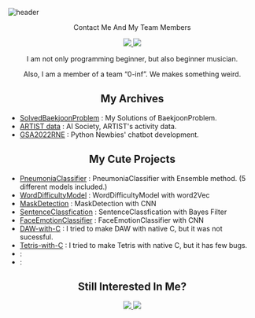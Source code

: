 ![header](https://capsule-render.vercel.app/api?type=waving&color=BFF4FF&height=300&section=header&text=Sion823&fontSize=40&animation=fadeIn&fontAlignY=38&desc=What%20Should%20I%20do?&descAlignY=60&descAlign=50)
<p align='center'> Contact Me And My Team Members </p>
<p align='center'>
  <a href="mailto:buttermorpho11@gmail.com">
    <img src="https://img.shields.io/badge/EMail%20-%23BFF4FF.svg?&style=for-the-badge&&logoColor=white"/>
  </a>
  <a href="https://github.com/0-inf">
    <img src="https://img.shields.io/badge/ZERO%20TO%20INF%20-%23000000.svg?&style=for-the-badge&&logoColor=white"/>
  </a>
</p>
<p align='center'>
I am not only programming beginner, but also beginner musician.
</p>
<p align='center'>
Also, I am a member of a team “0-inf”. We makes something weird.
</p>
<div class="portfolio">
  <h2 align='center'>My Archives</h1>
  <ul>
    <li><a href="https://github.com/LucaWinds/SolvedBaekjoonProblem">SolvedBaekjoonProblem</a> : My Solutions of BaekjoonProblem.</li>
    <li><a href="https://github.com/LucaWinds/ARTIST_AISociety_activity_data">ARTIST data</a> : AI Society, ARTIST's activity data.</li>
    <li><a href="https://github.com/LucaWinds/GSA2022RNE">GSA2022RNE</a> : Python Newbies' chatbot development.</li>
  </ul>
  <h2 align='center'>My Cute Projects</h1>
  <ul>
    <li><a href="https://github.com/LucaWinds/PneumoniaClassifier">PneumoniaClassifier</a> : PneumoniaClassifier with Ensemble method. (5 different models included.)</li>
    <li><a href="https://github.com/LucaWinds/WordDifficultyModel">WordDifficultyModel</a> : WordDifficultyModel with word2Vec</li>
    <li><a href="https://github.com/LucaWinds/Project_MaskDetection">MaskDetection</a> : MaskDetection with CNN</li>
    <li><a href="https://github.com/LucaWinds/SentenceClassfication-using-Bayes-Fillter">SentenceClassfication</a> : SentenceClassfication with Bayes Filter</li>
    <li><a href="https://github.com/LucaWinds/FaceEmotionClassifier">FaceEmotionClassifier</a> : FaceEmotionClassifier with CNN</li>
    <li><a href="https://github.com/LucaWinds/DAW-with-C">DAW-with-C</a> : I tried to make DAW with native C, but it was not sucessful.</li>
    <li><a href="https://github.com/LucaWinds/Tetris-With-C">Tetris-with-C</a> : I tried to make Tetris with native C, but it has few bugs.</li>
    <li><a href=""></a>:</li>
    <li><a href=""></a>:</li>
  </ul>
</div>
<h2 align='center'>Still Interested In Me?</h2>
<p align='center'>
  <a href="https://www.soundcloud.com/sephyr_06/">
    <img src="https://img.shields.io/badge/-SoundCloud-FF7F00?style=flat&logo=soundcloud&logoColor=white"/>
  </a>
  <a href="https://www.youtube.com/channel/UCfrfmPSPXdQ2koJJQLxCUOQ">
    <img src="https://img.shields.io/badge/-Youtube-FF0000?style=flat&logo=youtube&logoColor=white"/>
  </a>
</p>
